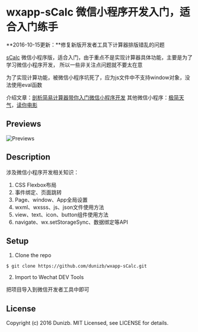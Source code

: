 # wxapp-sCalc 微信小程序开发入门，适合入门练手

**2016-10-15更新：**修复新版开发者工具下计算器排版错乱的问题

[sCalc](https://github.com/dunizb/sCalc) 微信小程序版，适合入门，由于重点不是实现计算器具体功能，主要是为了学习微信小程序开发，
所以一些非关注点问题就不要太在意

为了实现计算功能，被微信小程序坑死了，应为js文件中不支持window对象，没法使用eval函数

介绍文章：[剖析简易计算器带你入门微信小程序开发](http://www.imooc.com/article/13393)
其他微信小程序：[极简天气](https://github.com/dunizb/wxapp-weathermin)，[读你电影](https://github.com/dunizb/wxapp-movie)

## Previews
![Previews](GIF.gif)

## Description
涉及微信小程序开发相关知识：

1. CSS Flexbox布局
2. 事件绑定、页面跳转
3. Page、window、App全局设置
4. wxml、wxsss、js、json文件使用方法
5. view、text、icon、button组件使用方法
6. navigate、wx.setStorageSync、数据绑定等API

## Setup

1. Clone the repo
```
$ git clone https://github.com/dunizb/wxapp-sCalc.git
```
2. Import to Wechat DEV Tools

把项目导入到微信开发者工具中即可

## License

Copyright (c) 2016 Dunizb. MIT Licensed, see LICENSE for details.
